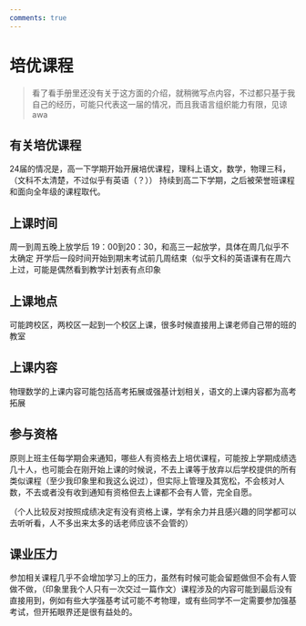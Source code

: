 ```yaml
---
comments: true
---
```


# 培优课程

> 看了看手册里还没有关于这方面的介绍，就稍微写点内容，不过都只基于我自己的经历，可能只代表这一届的情况，而且我语言组织能力有限，见谅awa

## 有关培优课程

24届的情况是，高一下学期开始开展培优课程，理科上语文，数学，物理三科，（文科不太清楚，不过似乎有英语（？））
持续到高二下学期，之后被荣誉班课程和面向全年级的课程取代。

## 上课时间
周一到周五晚上放学后 19：00到20：30，和高三一起放学，具体在周几似乎不太确定
开学后一段时间开始到期末考试前几周结束（似乎文科的英语课有在周六上过，可能是偶然看到教学计划表有点印象

## 上课地点

可能跨校区，两校区一起到一个校区上课，很多时候直接用上课老师自己带的班的教室

## 上课内容

物理数学的上课内容可能包括高考拓展或强基计划相关，语文的上课内容都为高考拓展

## 参与资格

原则上班主任每学期会来通知，哪些人有资格去上培优课程，可能按上学期成绩选几十人，也可能会在刚开始上课的时候说，不去上课等于放弃以后学校提供的所有类似课程（至少我印象里和我这么说过），但实际上管理及其宽松，不会核对人数，不去或者没有收到通知有资格但去上课都不会有人管，完全自愿。

（个人比较反对按照成绩决定有没有资格上课，学有余力并且感兴趣的同学都可以去听听看，人不多出来太多的话老师应该不会管的）

## 课业压力

参加相关课程几乎不会增加学习上的压力，虽然有时候可能会留题做但不会有人管做不做，（印象里我个人只有一次交过一篇作文）课程涉及的内容可能到最后没有直接用到，例如有些大学强基考试可能不考物理，或有些同学不一定需要参加强基考试，但开拓眼界还是很有益处的。